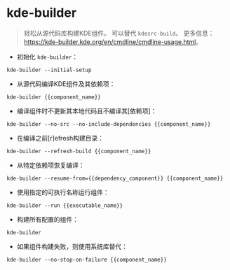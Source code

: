 # kde-builder

> 轻松从源代码库构建KDE组件。
> 可以替代 `kdesrc-build`。
> 更多信息： <https://kde-builder.kde.org/en/cmdline/cmdline-usage.html>。

- 初始化 `kde-builder`：

`kde-builder --initial-setup`

- 从源代码编译KDE组件及其依赖项：

`kde-builder {{component_name}}`

- 编译组件时不更新其本地代码且不编译其[依赖项]：

`kde-builder --no-src --no-include-dependencies {{component_name}}`

- 在编译之前[r]efresh构建目录：

`kde-builder --refresh-build {{component_name}}`

- 从特定依赖项恢复编译：

`kde-builder --resume-from={{dependency_component}} {{component_name}}`

- 使用指定的可执行名称运行组件：

`kde-builder --run {{executable_name}}`

- 构建所有配置的组件：

`kde-builder`

- 如果组件构建失败，则使用系统库替代：

`kde-builder --no-stop-on-failure {{component_name}}`
